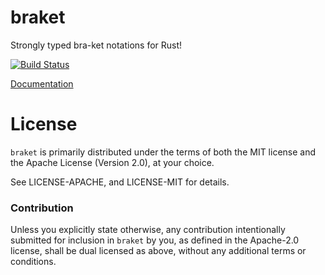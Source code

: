 # braket

Strongly typed bra-ket notations for Rust!

[![Build Status](https://travis-ci.org/NikVolf/braket.svg?branch=master)](https://travis-ci.org/NikVolf/braket)

[Documentation](https://nikvolf.github.io/braket/brakets/index.html)

# License

`braket` is primarily distributed under the terms of both the MIT
license and the Apache License (Version 2.0), at your choice.

See LICENSE-APACHE, and LICENSE-MIT for details.

### Contribution

Unless you explicitly state otherwise, any contribution intentionally submitted
for inclusion in `braket` by you, as defined in the Apache-2.0 license, shall be
dual licensed as above, without any additional terms or conditions.
